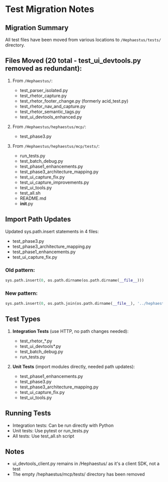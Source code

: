 # Test Migration Notes

## Migration Summary
All test files have been moved from various locations to `/Hephaestus/tests/` directory.

## Files Moved (20 total - test_ui_devtools.py removed as redundant):
1. From `/Hephaestus/`:
   - test_parser_isolated.py
   - test_rhetor_capture.py
   - test_rhetor_footer_change.py (formerly acid_test.py)
   - test_rhetor_nav_and_capture.py
   - test_rhetor_semantic_tags.py
   - test_ui_devtools_enhanced.py

2. From `/Hephaestus/hephaestus/mcp/`:
   - test_phase3.py

3. From `/Hephaestus/hephaestus/mcp/tests/`:
   - run_tests.py
   - test_batch_debug.py
   - test_phase1_enhancements.py
   - test_phase3_architecture_mapping.py
   - test_ui_capture_fix.py
   - test_ui_capture_improvements.py
   - test_ui_tools.py
   - test_all.sh
   - README.md
   - __init__.py

## Import Path Updates
Updated sys.path.insert statements in 4 files:
- test_phase3.py
- test_phase3_architecture_mapping.py
- test_phase1_enhancements.py
- test_ui_capture_fix.py

### Old pattern:
```python
sys.path.insert(0, os.path.dirname(os.path.dirname(__file__)))
```

### New pattern:
```python
sys.path.insert(0, os.path.join(os.path.dirname(__file__), '../hephaestus/mcp'))
```

## Test Types
1. **Integration Tests** (use HTTP, no path changes needed):
   - test_rhetor_*.py
   - test_ui_devtools*.py
   - test_batch_debug.py
   - run_tests.py

2. **Unit Tests** (import modules directly, needed path updates):
   - test_phase1_enhancements.py
   - test_phase3.py
   - test_phase3_architecture_mapping.py
   - test_ui_capture_fix.py
   - test_ui_tools.py

## Running Tests
- Integration tests: Can be run directly with Python
- Unit tests: Use pytest or run_tests.py
- All tests: Use test_all.sh script

## Notes
- ui_devtools_client.py remains in /Hephaestus/ as it's a client SDK, not a test
- The empty /hephaestus/mcp/tests/ directory has been removed
